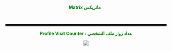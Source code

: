 <p style="text-align: center;"><span style="color: #008000;">
<strong>Matrix ماتريكس</strong></span> &nbsp;</p>
<p>&nbsp;</p>
<hr style="border: solid;" />
<p align="center"><span style="background-color: #ffffff; color: #008000;">
<strong>Profile Visit Counter : عداد زوار ملف الشخصي</strong></span></p>
<p align="center"><img src="https://profile-counter.glitch.me/Hoy-Der/count.svg" /></p>
